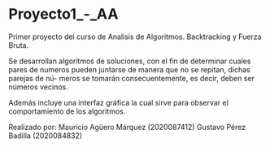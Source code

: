 # Proyecto1_-_AA
Primer proyecto del curso de Analisis de Algoritmos. Backtracking y Fuerza Bruta.

Se desarrollan algoritmos de soluciones, con el fin de determinar cuales pares
de numeros pueden juntarse de manera que no se repitan, dichas parejas de nú-
meros se tomarán consecuentemente, es decir, deben ser números vecinos.

Además incluye una interfaz gráfica la cual sirve para observar el comportamiento
de los algoritmos.

Realizado por:
    Mauricio Agüero Márquez (2020087412)
    Gustavo Pérez Badilla   (2020084832)
